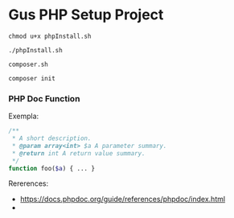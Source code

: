 # Gus PHP Setup Project

```
chmod u+x phpInstall.sh

./phpInstall.sh

composer.sh

composer init
```
### PHP Doc Function
Exempla:
```php
/**
 * A short description.
 * @param array<int> $a A parameter summary.
 * @return int A return value summary.
 */
function foo($a) { ... }
```
Rererences:
- https://docs.phpdoc.org/guide/references/phpdoc/index.html
- 
